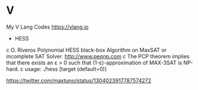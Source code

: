 # V
My V Lang Codes https://vlang.io

- HESS

c O. Riveros Polynomial HESS black-box Algorithm on MaxSAT or incomplete SAT Solver. http://www.peqnp.com
c The PCP theorem implies that there exists an ε > 0 such that (1-ε)-approximation of MAX-3SAT is NP-hard.
c usage: ./hess <cnf> [target (default=0)]

https://twitter.com/maxtuno/status/1304023917787574272

